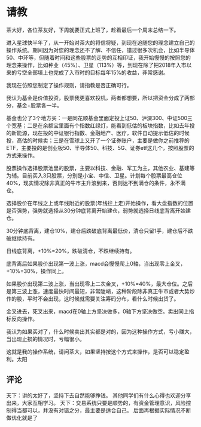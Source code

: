 # 请教
[url]: (https://t.zsxq.com/ujEyzJ6)

茶大好，各位茶友好，下周就要正式上班了，趁着最后一个周末总结一下。

进入星球快半年了，从一开始对茶大的将信将疑，到现在追随您的理念建立自己的操作系统。期间因为对您的理念还不了解、不信任，错过很多次机会，比如半导体50、中环等，但随着时间和这些股票的走势的互相印证，我开始慢慢的按照您的理念来操作，比如种业（45%）、卫星（113%）等，到现在除了把2018年入市以来的亏空全部填上也完成了入市时的目标每年15%的收益，非常感谢。

我现在仿照您制定了操作规则，请指教是否正确可行。

我认为基金是价值投资，股票我更喜欢投机，两者都想要，所以把资金分成了两部分，基金+股票各一半。

基金也分了3个地方买：一是同花顺基金里面定投上证50、沪深300、中证500三个宽基；二是在余额宝里面有个指数红绿灯，能看到低估的板块指数，比如去年投的新能源，现在投的中证银行指数、金融地产、医疗，软件自动提示低估的时候投，高估的时候卖；三是在雪球上又开了一个证券账户，主要是做你之前推荐的ETF，主要投的是创业板50、半导体50、科技、5G、证券etf这几个，按照股票的方式来操作。

股票操作选择股票池里的股票，主要以科技、金融、军工为主，其他农业、基建等为辅。目前买入3只股票，分别是小宝、中信、卫星。计划每个股票最高仓位40%，现实情况除非真正的牛市主升浪到来，否则达不到满仓的条件，永不满仓。

选择股价在年线之上或年线附近的股票(年线往上走)开始操作，看大盘指数的位置是否强势，强势就选择从30分钟底背离开始建仓，弱势就选择日线底背离开始建仓。

30分钟底背离，建仓10%，建仓后跌破底背离最低价，清仓只留1手，建仓后不跌破继续持有。

日线底背离，+10%=20%，跌破清仓，不跌继续持有。

底背离后如果股价出现第一波上涨，macd会慢慢爬上0轴，当出现零上金叉，+10%=30%，操作同上。

如果股价出现第二波上涨，当出现零上二次金叉，+10%=40%，最大仓位。之后是第三波上涨，速度最快时间最短，非常陡峭，这种阶段除非真正牛市或者大势炒作的股，平时不会出现，这时候就需要关注筹码分布，看什么时候出货了。

金叉进去，死叉出来，macd在0轴上方坚决做多，0轴下方坚决做空。卖出同上指标反向操作。

我认为如果买对了，什么时候卖出其实都是对的，因为这种操作方式，亏小赚大，当出现止损的情况时，亏幅很小。

这就是我的操作系统，请问茶大，如果坚持按这个方式来操作，是否可以稳定盈利。太阳

## 评论
天下：讲的太好了，坚持下去自然能够挣钱。
其他同学们有什么心得也欢迎分享出来，大家互相学习。
天下：交易系统只要是顺势的，有资金管理意识，风险控制得当都可以，并没有对错之分，最主要是适合自己。
后面再根据实际情况不断做优化就是了